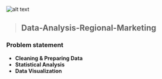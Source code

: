 ![alt text](https://media.istockphoto.com/photos/regional-marketing-picture-id476419399?k=6&m=476419399&s=170667a&w=0&h=kClYMhPUAYmCiD4kEpghFKt3K7yd6yAHII_MaslOwiw=)

> ## Data-Analysis-Regional-Marketing

### Problem statement

- **Cleaning & Preparing Data**
- **Statistical Analysis**
- **Data Visualization**
